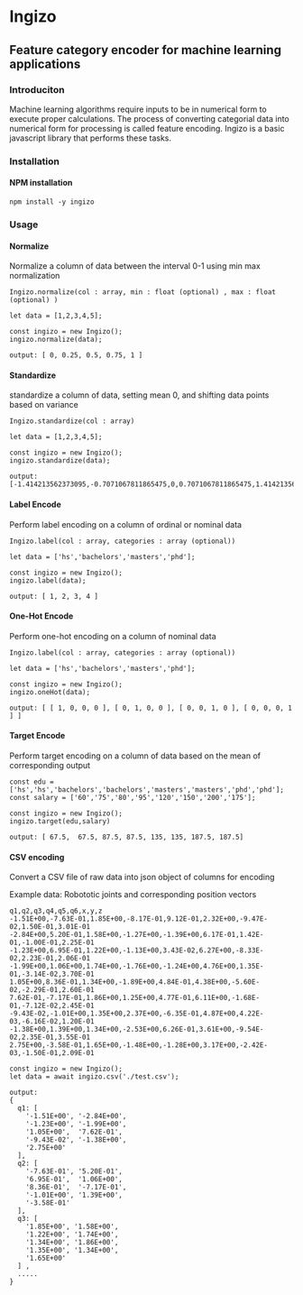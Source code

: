 # Ingizo
## Feature category encoder for machine learning applications

### Introduciton
Machine learning algorithms require inputs to be in numerical form to execute proper calculations. The process of converting categorial data into numerical form for processing is called feature encoding. Ingizo is a basic javascript library that performs these tasks.

### Installation

#### NPM installation

```
npm install -y ingizo
```

### Usage

#### Normalize

Normalize a column of data between the interval 0-1 using min max normalization

`Ingizo.normalize(col : array, min : float (optional) , max : float (optional) )`

```
let data = [1,2,3,4,5];

const ingizo = new Ingizo();
ingizo.normalize(data);

output: [ 0, 0.25, 0.5, 0.75, 1 ]  
```

#### Standardize

standardize a column of data, setting mean 0, and shifting data points based on variance

`Ingizo.standardize(col : array)`

```
let data = [1,2,3,4,5];

const ingizo = new Ingizo();
ingizo.standardize(data);

output: [-1.414213562373095,-0.7071067811865475,0,0.7071067811865475,1.414213562373095]
```

#### Label Encode

Perform label encoding on a column of ordinal or nominal data

`Ingizo.label(col : array, categories : array (optional))`

```
let data = ['hs','bachelors','masters','phd'];

const ingizo = new Ingizo();
ingizo.label(data);

output: [ 1, 2, 3, 4 ]
```

#### One-Hot Encode

Perform one-hot encoding on a column of nominal data

`Ingizo.label(col : array, categories : array (optional))`

```
let data = ['hs','bachelors','masters','phd'];

const ingizo = new Ingizo();
ingizo.oneHot(data);

output: [ [ 1, 0, 0, 0 ], [ 0, 1, 0, 0 ], [ 0, 0, 1, 0 ], [ 0, 0, 0, 1 ] ]
```

#### Target Encode

Perform target encoding on a column of data based on the mean of corresponding output

```
const edu = ['hs','hs','bachelors','bachelors','masters','masters','phd','phd'];
const salary = ['60','75','80','95','120','150','200','175'];

const ingizo = new Ingizo();
ingizo.target(edu,salary)

output: [ 67.5,  67.5, 87.5, 87.5, 135, 135, 187.5, 187.5]
```

#### CSV encoding

Convert a CSV file of raw data into json object of columns for encoding

Example data: Robototic joints and corresponding position vectors

```
q1,q2,q3,q4,q5,q6,x,y,z
-1.51E+00,-7.63E-01,1.85E+00,-8.17E-01,9.12E-01,2.32E+00,-9.47E-02,1.50E-01,3.01E-01
-2.84E+00,5.20E-01,1.58E+00,-1.27E+00,-1.39E+00,6.17E-01,1.42E-01,-1.00E-01,2.25E-01
-1.23E+00,6.95E-01,1.22E+00,-1.13E+00,3.43E-02,6.27E+00,-8.33E-02,2.23E-01,2.06E-01
-1.99E+00,1.06E+00,1.74E+00,-1.76E+00,-1.24E+00,4.76E+00,1.35E-01,-3.14E-02,3.70E-01
1.05E+00,8.36E-01,1.34E+00,-1.89E+00,4.84E-01,4.38E+00,-5.60E-02,-2.29E-01,2.60E-01
7.62E-01,-7.17E-01,1.86E+00,1.25E+00,4.77E-01,6.11E+00,-1.68E-01,-7.12E-02,2.45E-01
-9.43E-02,-1.01E+00,1.35E+00,2.37E+00,-6.35E-01,4.87E+00,4.22E-03,-6.16E-02,1.20E-01
-1.38E+00,1.39E+00,1.34E+00,-2.53E+00,6.26E-01,3.61E+00,-9.54E-02,2.35E-01,3.55E-01
2.75E+00,-3.58E-01,1.65E+00,-1.48E+00,-1.28E+00,3.17E+00,-2.42E-03,-1.50E-01,2.09E-01
```

```
const ingizo = new Ingizo();
let data = await ingizo.csv('./test.csv');

output: 
{
  q1: [
    '-1.51E+00', '-2.84E+00',
    '-1.23E+00', '-1.99E+00',
    '1.05E+00',  '7.62E-01',
    '-9.43E-02', '-1.38E+00',
    '2.75E+00'
  ],
  q2: [
    '-7.63E-01', '5.20E-01',
    '6.95E-01',  '1.06E+00',
    '8.36E-01',  '-7.17E-01',
    '-1.01E+00', '1.39E+00',
    '-3.58E-01'
  ],
  q3: [
    '1.85E+00', '1.58E+00',
    '1.22E+00', '1.74E+00',
    '1.34E+00', '1.86E+00',
    '1.35E+00', '1.34E+00',
    '1.65E+00'
  ] ,
  .....
}
```